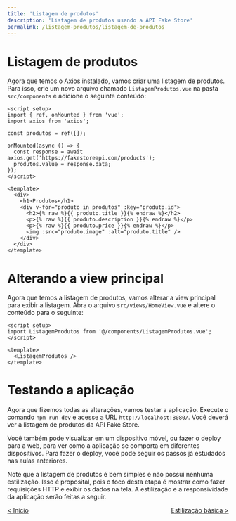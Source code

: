 ```yaml
---
title: 'Listagem de produtos'
description: 'Listagem de produtos usando a API Fake Store'
permalink: /listagem-produtos/listagem-de-produtos
---
```


# Listagem de produtos

Agora que temos o Axios instalado, vamos criar uma listagem de produtos. Para isso, crie um novo arquivo chamado `ListagemProdutos.vue` na pasta `src/components` e adicione o seguinte conteúdo:

```vue
<script setup>
import { ref, onMounted } from 'vue';
import axios from 'axios';

const produtos = ref([]);

onMounted(async () => {
  const response = await axios.get('https://fakestoreapi.com/products');
  produtos.value = response.data;
});
</script>

<template>
  <div>
    <h1>Produtos</h1>
    <div v-for="produto in produtos" :key="produto.id">
      <h2>{% raw %}{{ produto.title }}{% endraw %}</h2>
      <p>{% raw %}{{ produto.description }}{% endraw %}</p>
      <p>{% raw %}{{ produto.price }}{% endraw %}</p>
      <img :src="produto.image" :alt="produto.title" />
    </div>
  </div>
</template>
```

# Alterando a view principal

Agora que temos a listagem de produtos, vamos alterar a view principal para exibir a listagem. Abra o arquivo `src/views/HomeView.vue` e altere o conteúdo para o seguinte:

```vue
<script setup>
import ListagemProdutos from '@/components/ListagemProdutos.vue';
</script>

<template>
  <ListagemProdutos />
</template>
```

# Testando a aplicação

Agora que fizemos todas as alterações, vamos testar a aplicação. Execute o comando `npm run dev` e acesse a URL `http://localhost:8080/`. Você deverá ver a listagem de produtos da API Fake Store.

Você também pode visualizar em um dispositivo móvel, ou fazer o deploy para a web, para ver como a aplicação se comporta em diferentes dispositivos. Para fazer o deploy, você pode seguir os passos já estudados nas aulas anteriores.

Note que a listagem de produtos é bem simples e não possui nenhuma estilização. Isso é proposital, pois o foco desta etapa é mostrar como fazer requisições HTTP e exibir os dados na tela. A estilização e a responsividade da aplicação serão feitas a seguir.

<span style="display: flex; justify-content: space-between;"><span>[&lt; Início](. 'Início')</span> <span>[Estilização básica &gt;](estilizacao-basica.html 'Próximo')</span></span>
